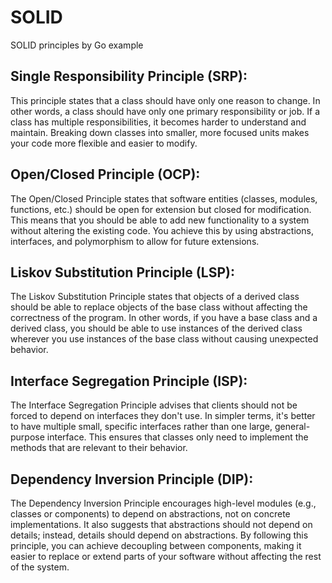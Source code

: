 # SOLID
SOLID principles by Go example

## Single Responsibility Principle (SRP): 
This principle states that a class should have only one reason to change. In other words, a class should have only one primary responsibility or job. If a class has multiple responsibilities, it becomes harder to understand and maintain. Breaking down classes into smaller, more focused units makes your code more flexible and easier to modify.

## Open/Closed Principle (OCP): 
The Open/Closed Principle states that software entities (classes, modules, functions, etc.) should be open for extension but closed for modification. This means that you should be able to add new functionality to a system without altering the existing code. You achieve this by using abstractions, interfaces, and polymorphism to allow for future extensions.

## Liskov Substitution Principle (LSP): 
The Liskov Substitution Principle states that objects of a derived class should be able to replace objects of the base class without affecting the correctness of the program. In other words, if you have a base class and a derived class, you should be able to use instances of the derived class wherever you use instances of the base class without causing unexpected behavior.

## Interface Segregation Principle (ISP): 
The Interface Segregation Principle advises that clients should not be forced to depend on interfaces they don't use. In simpler terms, it's better to have multiple small, specific interfaces rather than one large, general-purpose interface. This ensures that classes only need to implement the methods that are relevant to their behavior.

## Dependency Inversion Principle (DIP): 
The Dependency Inversion Principle encourages high-level modules (e.g., classes or components) to depend on abstractions, not on concrete implementations. It also suggests that abstractions should not depend on details; instead, details should depend on abstractions. By following this principle, you can achieve decoupling between components, making it easier to replace or extend parts of your software without affecting the rest of the system.

